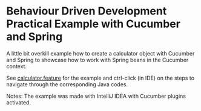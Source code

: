 # Behaviour Driven Development Practical Example with Cucumber and Spring

A little bit overkill example how to create a calculator object with Cucumber and Spring to showcase how to work with Spring beans in the Cucumber context.

See [calculator.feature](src/test/resources/us/gotcurio/achmadns/cucumber/calculator.feature) for the example and ctrl-click (in IDE) on the steps to navigate through the corresponding Java codes.

Notes: The example was made with IntelliJ IDEA with Cucumber plugins activated.
